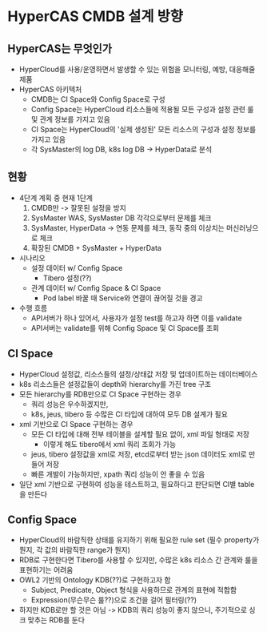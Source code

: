# HyperCAS CMDB 설계 방향

## HyperCAS는 무엇인가

- HyperCloud를 사용/운영하면서 발생할 수 있는 위험을 모니터링, 예방, 대응해줄 제품
- HyperCAS 아키텍처
  - CMDB는 CI Space와 Config Space로 구성
  - Config Space는 HyperCloud 리소스들에 적용될 모든 구성과 설정 관련 룰 및 관계 정보를 가지고 있음
  - CI Space는 HyperCloud의 '실제 생성된' 모든 리소스의 구성과 설정 정보를 가지고 있음
  - 각 SysMaster의 log DB, k8s log DB -> HyperData로 분석

## 현황

- 4단계 계획 중 현재 1단계
  1. CMDB만 -> 잘못된 설정을 방지
  2. SysMaster WAS, SysMaster DB 각각으로부터 문제를 체크
  3. SysMaster, HyperData -> 연동 문제를 체크, 동작 중의 이상치는 머신러닝으로 체크
  4. 확장된 CMDB + SysMaster + HyperData
- 시나리오
  - 설정 데이터 w/ Config Space
    - Tibero 설정(??)
  - 관계 데이터 w/ Config Space & CI Space
    - Pod label 바꿀 때 Service와 연결이 끊어질 것을 경고
- 수행 흐름
  - API서버가 하나 있어서, 사용자가 설정 test를 하고자 하면 이를 validate
  - API서버는 validate를 위해 Config Space 및 CI Space를 조회

## CI Space

- HyperCloud 설정값, 리소스들의 설정/상태값 저장 및 업데이트하는 데이터베이스
- k8s 리소스들은 설정값들이 depth와 hierarchy를 가진 tree 구조
- 모든 hierarchy를 RDB만으로 CI Space 구현하는 경우
  - 쿼리 성능은 우수하겠지만,
  - k8s, jeus, tibero 등 수많은 CI 타입에 대하여 모두 DB 설계가 필요
- xml 기반으로 CI Space 구현하는 경우
  - 모든 CI 타입에 대해 전부 테이블을 설계할 필요 없이, xml 파일 형태로 저장
    - 이렇게 해도 tibero에서 xml 쿼리 조회가 가능
  - jeus, tibero 설정값을 xml로 저장, etcd로부터 받는 json 데이터도 xml로 만들어 저장
  - 빠른 개발이 가능하지만, xpath 쿼리 성능이 안 좋을 수 있음
- 일단 xml 기반으로 구현하여 성능을 테스트하고, 필요하다고 판단되면 CI별 table을 만든다

## Config Space

- HyperCloud의 바람직한 상태를 유지하기 위해 필요한 rule set (필수 property가 뭔지, 각 값의 바람직한 range가 뭔지)
- RDB로 구현한다면 Tibero를 사용할 수 있지만, 수많은 k8s 리소스 간 관계와 룰을 표현하기는 어려움
- OWL2 기반의 Ontology KDB(??)로 구현하고자 함
  - Subject, Predicate, Object 형식을 사용하므로 관계의 표현에 적합함
  - Expression(무슨무슨 룰??)으로 조건을 걸어 필터링(??)
- 하지만 KDB로만 할 것은 아님 -> KDB의 쿼리 성능이 좋지 않으니, 주기적으로 싱크 맞추는 RDB를 둔다
